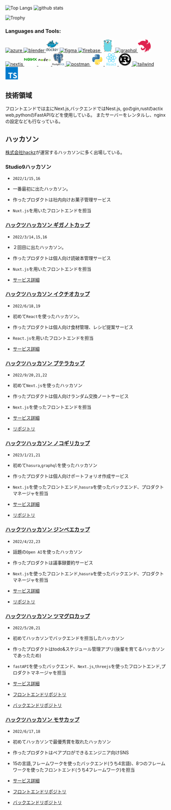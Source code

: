
<p align="left">
<img alt="Top Langs" height="150px" src="https://github-readme-stats.vercel.app/api/top-langs/?username=tosaken1116&show_icons=true&theme=tokyonight"/>
<img alt="github stats" height="150px" src="https://github-readme-stats.vercel.app/api?username=tosaken1116&show_icons=true&theme=tokyonight"/>
</p>
<img alt="Trophy" height="150px" src="https://github-profile-trophy.vercel.app/?username=tosaken1116&theme=onedark&column=7">


<h3 align="left">Languages and Tools:</h3>
<p align="left"> <a href="https://azure.microsoft.com/en-in/" target="_blank" rel="noreferrer"> <img src="https://www.vectorlogo.zone/logos/microsoft_azure/microsoft_azure-icon.svg" alt="azure" width="40" height="40"/> </a> <a href="https://www.blender.org/" target="_blank" rel="noreferrer"> <img src="https://download.blender.org/branding/community/blender_community_badge_white.svg" alt="blender" width="40" height="40"/> </a> <a href="https://www.docker.com/" target="_blank" rel="noreferrer"> <img src="https://raw.githubusercontent.com/devicons/devicon/master/icons/docker/docker-original-wordmark.svg" alt="docker" width="40" height="40"/> </a> <a href="https://www.figma.com/" target="_blank" rel="noreferrer"> <img src="https://www.vectorlogo.zone/logos/figma/figma-icon.svg" alt="figma" width="40" height="40"/> </a> <a href="https://firebase.google.com/" target="_blank" rel="noreferrer"> <img src="https://www.vectorlogo.zone/logos/firebase/firebase-icon.svg" alt="firebase" width="40" height="40"/> </a> <a href="https://golang.org" target="_blank" rel="noreferrer"> <img src="https://raw.githubusercontent.com/devicons/devicon/master/icons/go/go-original.svg" alt="go" width="40" height="40"/> </a> <a href="https://graphql.org" target="_blank" rel="noreferrer"> <img src="https://www.vectorlogo.zone/logos/graphql/graphql-icon.svg" alt="graphql" width="40" height="40"/> </a> <a href="https://nestjs.com/" target="_blank" rel="noreferrer"> <img src="https://raw.githubusercontent.com/devicons/devicon/master/icons/nestjs/nestjs-plain.svg" alt="nestjs" width="40" height="40"/> </a> <a href="https://nextjs.org/" target="_blank" rel="noreferrer"> <img src="https://cdn.worldvectorlogo.com/logos/nextjs-2.svg" alt="nextjs" width="40" height="40"/> </a> <a href="https://www.nginx.com" target="_blank" rel="noreferrer"> <img src="https://raw.githubusercontent.com/devicons/devicon/master/icons/nginx/nginx-original.svg" alt="nginx" width="40" height="40"/> </a> <a href="https://nodejs.org" target="_blank" rel="noreferrer"> <img src="https://raw.githubusercontent.com/devicons/devicon/master/icons/nodejs/nodejs-original-wordmark.svg" alt="nodejs" width="40" height="40"/> </a> <a href="https://www.postgresql.org" target="_blank" rel="noreferrer"> <img src="https://raw.githubusercontent.com/devicons/devicon/master/icons/postgresql/postgresql-original-wordmark.svg" alt="postgresql" width="40" height="40"/> </a> <a href="https://postman.com" target="_blank" rel="noreferrer"> <img src="https://www.vectorlogo.zone/logos/getpostman/getpostman-icon.svg" alt="postman" width="40" height="40"/> </a> <a href="https://www.python.org" target="_blank" rel="noreferrer"> <img src="https://raw.githubusercontent.com/devicons/devicon/master/icons/python/python-original.svg" alt="python" width="40" height="40"/> </a> <a href="https://reactjs.org/" target="_blank" rel="noreferrer"> <img src="https://raw.githubusercontent.com/devicons/devicon/master/icons/react/react-original-wordmark.svg" alt="react" width="40" height="40"/> </a> <a href="https://www.rust-lang.org" target="_blank" rel="noreferrer"> <img src="https://raw.githubusercontent.com/devicons/devicon/master/icons/rust/rust-plain.svg" alt="rust" width="40" height="40"/> </a> <a href="https://tailwindcss.com/" target="_blank" rel="noreferrer"> <img src="https://www.vectorlogo.zone/logos/tailwindcss/tailwindcss-icon.svg" alt="tailwind" width="40" height="40"/> </a> <a href="https://www.typescriptlang.org/" target="_blank" rel="noreferrer"> <img src="https://raw.githubusercontent.com/devicons/devicon/master/icons/typescript/typescript-original.svg" alt="typescript" width="40" height="40"/> </a> </p>

## 技術領域
フロントエンドでは主にNext.js,バックエンドではNest.js, goのgin,rustのactix web,pythonのFastAPIなどを使用している。
またサーバーをレンタルし、nginxの設定なども行なっている。

## ハッカソン
[株式会社hackz](https://hackz.team/)が運営するハッカソンに多く出場している。


### Studio9ハッカソン
- `2022/1/15,16`

- 一番最初に出たハッカソン。

- 作ったプロダクトは社内向けお菓子管理サービス

- `Nuxt.js`を用いたフロントエンドを担当


### [ハックツハッカソン ギガノトカップ](https://hackz.team/news/78hcB4hAeRHdigP5ECp4AE)
- `2022/3/14,15,16`

- ２回目に出たハッカソン。

- 作ったプロダクトは個人向け読破本管理サービス

- `Nuxt.js`を用いたフロントエンドを担当

- [サービス詳細](https://topaz.dev/projects/1861f56c53c14c2237f1)


### [ハックツハッカソン イクチオカップ](https://hackz.team/news/1yoTECRZkQ8LrPcqe1RzSG)
- `2022/6/18,19`

- 初めて`React`を使ったハッカソン。

- 作ったプロダクトは個人向け食材管理、レシピ提案サービス

- `React.js`を用いたフロントエンドを担当

- [サービス詳細](https://topaz.dev/projects/384cd2919527a03ecd19)


### [ハックツハッカソン プテラカップ](https://hackz.team/news/5xyheTcsoVpGLT7D8Tww4R)
- `2022/9/20,21,22`

- 初めて`Next.js`を使ったハッカソン

- 作ったプロダクトは個人向けランダム交換ノートサービス

- `Next.js`を使ったフロントエンドを担当

- [サービス詳細](https://topaz.dev/projects/6d03ed9063a43728c44c)

- [リポジトリ](https://github.com/tosaken1116/PteraCup_Front)

### [ハックツハッカソン ノコギリカップ](https://hackz.team/news/6qvvsPCy5ZWzzSMCYrNo4f)
- `2023/1/21,21`

- 初めて`hasura`,`graphql`を使ったハッカソン

- 作ったプロダクトは個人向けポートフォリオ作成サービス

- `Next.js`を使ったフロントエンド,`hasura`を使ったバックエンド、プロダクトマネージャを担当

- [サービス詳細](https://topaz.dev/projects/4055f79df93a932b88db)

- [リポジトリ](https://github.com/tosaken1116/nokogiri_cup)


### [ハックツハッカソン ジンベエカップ](https://hackz.team/news/1Wlq1S0W8ur57mrN466hsp)
- `2022/4/22,23`

- 話題の`Open AI`を使ったハッカソン

- 作ったプロダクトは議事録要約サービス

- `Next.js`を使ったフロントエンド,`hasura`を使ったバックエンド、プロダクトマネージャを担当

- [サービス詳細](https://topaz.dev/projects/f8b6b79aef34d0f83889)

- [リポジトリ](https://github.com/tosaken1116/whaleSharkHackathon)

### [ハックツハッカソン ツマグロカップ](https://hackz.team/news/31OK594eEW8you2sGHFr3v)
- `2022/5/20,21`

- 初めてハッカソンでバックエンドを担当したハッカソン

- 作ったプロダクトはtodo&スケジュール管理アプリ(後輩を育てるハッカソンであったため)

- `fastAPI`を使ったバックエンド、`Next.js`,`threejs`を使ったフロントエンド,プロダクトマネージャを担当

- [サービス詳細](https://topaz.dev/projects/2f570f14dec09b4fbf8e)

- [フロントエンドリポジトリ](https://github.com/sea10Wood/tumaguro_frontend)

- [バックエンドリポジトリ](https://github.com/tosaken1116/tumaguro_backend)

### [ハックツハッカソン モサカップ](https://hackz.team/news/3DeUrEbkfJhQA8N7C52Xpe)
- `2022/6/17,18`

- 初めてハッカソンで最優秀賞を取れたハッカソン

- 作ったプロダクトはペアプロができるエンジニア向けSNS

- 15の言語,フレームワークを使ったバックエンド(うち4言語)、8つのフレームワークを使ったフロントエンド(うち4フレームワーク)を担当

- [サービス詳細](https://topaz.dev/projects/18c3de4ee42bcea959e2)

- [フロントエンドリポジトリ](https://github.com/K-Kizuku/mosa-frontend)

- [バックエンドリポジトリ](https://github.com/tosaken1116/MosaBackEnd)
